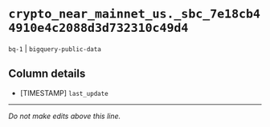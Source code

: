# `crypto_near_mainnet_us._sbc_7e18cb44910e4c2088d3d732310c49d4`
`bq-1` | `bigquery-public-data`

## Column details
* [TIMESTAMP] `last_update`

-------------------------------------------------------------------------------
*Do not make edits above this line.*
